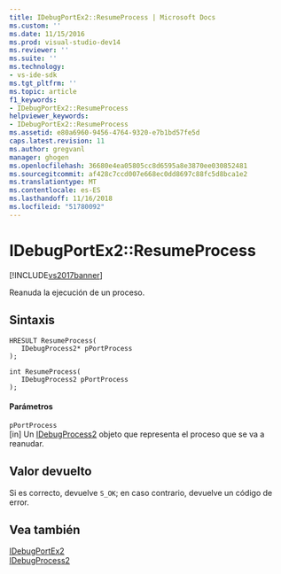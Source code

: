 ```yaml
---
title: IDebugPortEx2::ResumeProcess | Microsoft Docs
ms.custom: ''
ms.date: 11/15/2016
ms.prod: visual-studio-dev14
ms.reviewer: ''
ms.suite: ''
ms.technology:
- vs-ide-sdk
ms.tgt_pltfrm: ''
ms.topic: article
f1_keywords:
- IDebugPortEx2::ResumeProcess
helpviewer_keywords:
- IDebugPortEx2::ResumeProcess
ms.assetid: e80a6960-9456-4764-9320-e7b1bd57fe5d
caps.latest.revision: 11
ms.author: gregvanl
manager: ghogen
ms.openlocfilehash: 36680e4ea05805cc8d6595a8e3870ee030852481
ms.sourcegitcommit: af428c7ccd007e668ec0dd8697c88fc5d8bca1e2
ms.translationtype: MT
ms.contentlocale: es-ES
ms.lasthandoff: 11/16/2018
ms.locfileid: "51780092"
---
```

# <a name="idebugportex2resumeprocess"></a>IDebugPortEx2::ResumeProcess
[!INCLUDE[vs2017banner](../../../includes/vs2017banner.md)]

Reanuda la ejecución de un proceso.  
  
## <a name="syntax"></a>Sintaxis  
  
```cpp#  
HRESULT ResumeProcess(   
   IDebugProcess2* pPortProcess  
);  
```  
  
```cpp#  
int ResumeProcess(   
   IDebugProcess2 pPortProcess  
);  
```  
  
#### <a name="parameters"></a>Parámetros  
 `pPortProcess`  
 [in] Un [IDebugProcess2](../../../extensibility/debugger/reference/idebugprocess2.md) objeto que representa el proceso que se va a reanudar.  
  
## <a name="return-value"></a>Valor devuelto  
 Si es correcto, devuelve `S_OK`; en caso contrario, devuelve un código de error.  
  
## <a name="see-also"></a>Vea también  
 [IDebugPortEx2](../../../extensibility/debugger/reference/idebugportex2.md)   
 [IDebugProcess2](../../../extensibility/debugger/reference/idebugprocess2.md)

